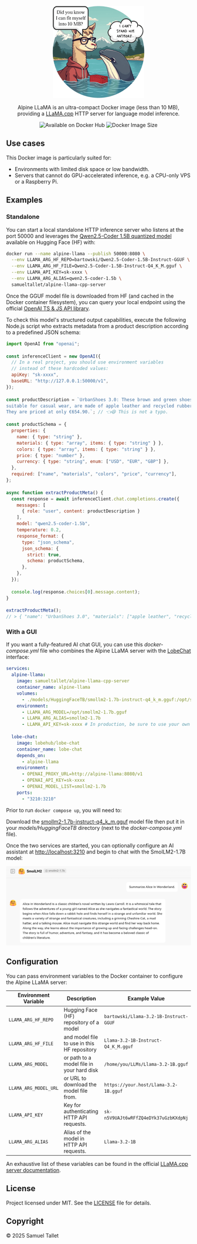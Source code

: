 <div align="center">
  <img width="250px" height="auto" src="https://github.com/SamuelTallet/alpine-llama-cpp-server/blob/main/assets/alpine-llama-image-size-rounded-with-bubbles-500px.png?raw=true">
  
  Alpine LLaMA is an ultra-compact Docker image (less than 10 MB), providing a [LLaMA.cpp](https://github.com/ggml-org/llama.cpp) HTTP server for language model inference.
</div>
<div align="center">
  <img alt="Available on Docker Hub" src="https://img.shields.io/badge/available_on-dockerhub-2496ed?style=flat&logo=docker&color=%232496ed">
  <img alt="Docker Image Size" src="https://img.shields.io/docker/image-size/samueltallet/alpine-llama-cpp-server?style=flat&color=%236db33f">
</div>

## Use cases

This Docker image is particularly suited for:
- Environments with limited disk space or low bandwidth.
- Servers that cannot do GPU-accelerated inference, e.g. a CPU-only VPS or a Raspberry Pi.

## Examples

### Standalone

You can start a local standalone HTTP inference server who listens at the port 50000 and leverages the [Qwen2.5-Coder 1.5B quantized model](https://huggingface.co/bartowski/Qwen2.5-Coder-1.5B-Instruct-GGUF) available on Hugging Face (HF) with:

```bash
docker run --name alpine-llama --publish 50000:8080 \
  --env LLAMA_ARG_HF_REPO=bartowski/Qwen2.5-Coder-1.5B-Instruct-GGUF \
  --env LLAMA_ARG_HF_FILE=Qwen2.5-Coder-1.5B-Instruct-Q4_K_M.gguf \
  --env LLAMA_API_KEY=sk-xxxx \
  --env LLAMA_ARG_ALIAS=qwen2.5-coder-1.5b \
  samueltallet/alpine-llama-cpp-server
```

Once the GGUF model file is downloaded from HF (and cached in the Docker container filesystem), you can query your local endpoint using the official [OpenAI TS & JS API library](https://www.npmjs.com/package/openai).

To check this model's structured output capabilities, execute the following Node.js script who extracts metadata from a product description according to a predefined JSON schema:

```js
import OpenAI from "openai";

const inferenceClient = new OpenAI({
  // In a real project, you should use environment variables
  // instead of these hardcoded values:
  apiKey: "sk-xxxx",
  baseURL: "http://127.0.0.1:50000/v1",
});

const productDescription = `UrbanShoes 3.0: These brown and green shoes,
suitable for casual wear, are made of apple leather and recycled rubber.
They are priced at only €654.90.`; // 👈😄 This is not a typo.

const productSchema = {
  properties: {
    name: { type: "string" },
    materials: { type: "array", items: { type: "string" } },
    colors: { type: "array", items: { type: "string" } },
    price: { type: "number" },
    currency: { type: "string", enum: ["USD", "EUR", "GBP"] },
  },
  required: ["name", "materials", "colors", "price", "currency"],
};

async function extractProductMeta() {
  const response = await inferenceClient.chat.completions.create({
    messages: [
      { role: "user", content: productDescription }
    ],
    model: "qwen2.5-coder-1.5b",
    temperature: 0.2,
    response_format: {
      type: "json_schema",
      json_schema: {
        strict: true,
        schema: productSchema,
      },
    },
  });

  console.log(response.choices[0].message.content);
}

extractProductMeta();
// > { "name": "UrbanShoes 3.0", "materials": ["apple leather", "recycled rubber"], "colors": ["brown", "green"], "price": 654.90, "currency": "EUR" }
```

### With a GUI

If you want a fully-featured AI chat GUI, you can use this *docker-compose.yml* file who combines the Alpine LLaMA server with the [LobeChat](https://github.com/lobehub/lobe-chat) interface:

```yaml
services:
  alpine-llama:
    image: samueltallet/alpine-llama-cpp-server
    container_name: alpine-llama
    volumes:
      - ./models/HuggingFaceTB/smollm2-1.7b-instruct-q4_k_m.gguf:/opt/smollm2-1.7b.gguf:ro
    environment:
      - LLAMA_ARG_MODEL=/opt/smollm2-1.7b.gguf
      - LLAMA_ARG_ALIAS=smollm2-1.7b
      - LLAMA_API_KEY=sk-xxxx # In production, be sure to use your own strong secret key.

  lobe-chat:
    image: lobehub/lobe-chat
    container_name: lobe-chat
    depends_on:
      - alpine-llama
    environment:
      - OPENAI_PROXY_URL=http://alpine-llama:8080/v1
      - OPENAI_API_KEY=sk-xxxx
      - OPENAI_MODEL_LIST=smollm2-1.7b
    ports:
      - "3210:3210"
```

Prior to run `docker compose up`, you will need to:

Download the [smollm2-1.7b-instruct-q4_k_m.gguf](https://huggingface.co/HuggingFaceTB/SmolLM2-1.7B-Instruct-GGUF/blob/main/smollm2-1.7b-instruct-q4_k_m.gguf) model file then put it in your *models/HuggingFaceTB* directory (next to the *docker-compose.yml* file).

Once the two services are started, you can optionally configure an AI assistant at [http://localhost:3210](http://localhost:3210) and begin to chat with the SmolLM2-1.7B model:

<img width="600px" height="auto" src="https://github.com/SamuelTallet/alpine-llama-cpp-server/blob/main/assets/alpine-llama-with-lobe-chat.png?raw=true">

## Configuration

You can pass environment variables to the Docker container to configure the Alpine LLaMA server:

| **Environment Variable**  | **Description**                               | **Example Value**                       |
|---------------------------|-----------------------------------------------|-----------------------------------------|
| `LLAMA_ARG_HF_REPO`       | Hugging Face (HF) repository of a model       | `bartowski/Llama-3.2-1B-Instruct-GGUF`  |
| `LLAMA_ARG_HF_FILE`       | and model file to use in this HF repository   | `Llama-3.2-1B-Instruct-Q4_K_M.gguf`     |
| `LLAMA_ARG_MODEL`         | or path to a model file in your hard disk     | `/home/you/LLMs/Llama-3.2-1B.gguf`      |
| `LLAMA_ARG_MODEL_URL`     | or URL to download the model file from.       | `https://your.host/Llama-3.2-1B.gguf`   |
| `LLAMA_API_KEY`           | Key for authenticating HTTP API requests.     | `sk-n5V9UAJt6wRFfZQ4eDYk37uGzbKXdpNj`   |
| `LLAMA_ARG_ALIAS`         | Alias of the model in HTTP API requests.      | `Llama-3.2-1B`                          |

An exhaustive list of these variables can be found in the official [LLaMA.cpp server documentation](https://github.com/ggml-org/llama.cpp/blob/master/tools/server/README.md#usage).

## License

Project licensed under MIT. See the [LICENSE](https://github.com/SamuelTallet/alpine-llama-cpp-server/blob/main/LICENSE) file for details.

## Copyright

© 2025 Samuel Tallet
